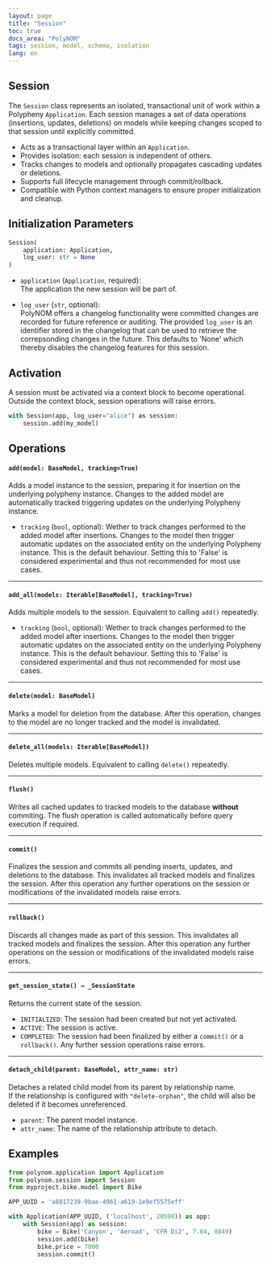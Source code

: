 ```yaml
---
layout: page
title: "Session"
toc: true
docs_area: "PolyNOM"
tags: session, model, schema, isolation
lang: en
---
```


## Session

The `Session` class represents an isolated, transactional unit of work within a Polypheny `Application`. Each session manages a set of data operations (insertions, updates, deletions) on models while keeping changes scoped to that session until explicitly committed.

- Acts as a transactional layer within an `Application`.
- Provides isolation: each session is independent of others.
- Tracks changes to models and optionally propagates cascading updates or deletions.
- Supports full lifecycle management through commit/rollback.
- Compatible with Python context managers to ensure proper initialization and cleanup.

## Initialization Parameters
```python
Session(
    application: Application,
    log_user: str = None
)
```

- `application` (`Application`, required):  
  The application the new session will be part of. 

- `log_user` (`str`, optional):  
  PolyNOM offers a changelog functionality were committed changes are recorded for future reference or auditing. The provided `log_user` is an identifier stored in the changelog that can be used to retrieve the correpsonding changes in the future. This defaults to 'None' which thereby disables the changelog features for this session.


## Activation

A session must be activated via a context block to become operational. Outside the context block, session operations will raise errors.

```python
with Session(app, log_user="alice") as session:
    session.add(my_model)
```

## Operations

#### `add(model: BaseModel, tracking=True)`
Adds a model instance to the session, preparing it for insertion on the underlying polypheny instance. Changes to the added model are automatically tracked triggering updates on the underlying Polypheny instance.

- `tracking` (`bool`, optional): Wether to track changes performed to the added model after insertions. Changes to the model then trigger automatic updates on the associated entity on the underlying Polypheny instance. This is the default behaviour. Setting this to 'False' is considered experimental and thus not recommended for most use cases.

---

#### `add_all(models: Iterable[BaseModel], tracking=True)`

Adds multiple models to the session. Equivalent to calling `add()` repeatedly.

- `tracking` (`bool`, optional): Wether to track changes performed to the added model after insertions. Changes to the model then trigger automatic updates on the associated entity on the underlying Polypheny instance. This is the default behaviour. Setting this to 'False' is considered experimental and thus not recommended for most use cases.

---

#### `delete(model: BaseModel)`

Marks a model for deletion from the database. After this operation, changes to the model are no longer tracked and the model is invalidated.

---

#### `delete_all(models: Iterable[BaseModel])`

Deletes multiple models. Equivalent to calling `delete()` repeatedly.

---

#### `flush()`

Writes all cached updates to tracked models to the database **without** commiting. The flush operation is called automatically before query execution if required.

---

#### `commit()`

Finalizes the session and commits all pending inserts, updates, and deletions to the database. This invalidates all tracked models and finalizes the session. After this operation any further operations on the session or modifications of the invalidated models raise errors.

---

#### `rollback()`

Discards all changes made as part of this session. This invalidates all tracked models and finalizes the session. After this operation any further operations on the session or modifications of the invalidated models raise errors.

---

#### `get_session_state() → _SessionState`

Returns the current state of the session.

- `INITIALIZED`: The session had been created but not yet activated.
- `ACTIVE`: The session is active.
- `COMPLETED`: The session had been finalized by either a `commit()` or a `rollback()`. Any further session operations raise errors. 

---

#### `detach_child(parent: BaseModel, attr_name: str)`

Detaches a related child model from its parent by relationship name.  
If the relationship is configured with `"delete-orphan"`, the child will also be deleted if it becomes unreferenced.

- `parent`: The parent model instance.
- `attr_name`: The name of the relationship attribute to detach.


## Examples
```python
from polynom.application import Application
from polynom.session import Session
from myproject.bike.model import Bike

APP_UUID = 'a8817239-9bae-4961-a619-1e9ef5575eff'

with Application(APP_UUID, ('localhost', 20590)) as app:
    with Session(app) as session:
        bike = Bike('Canyon', 'Aeroad', 'CFR Di2', 7.04, 8849)
        session.add(bike)
        bike.price = 7000
        session.commit()
```

